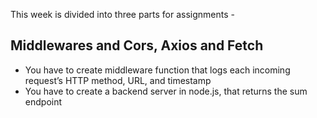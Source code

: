 This week is divided into three parts for assignments - 

## Middlewares and Cors, Axios and Fetch
 - You have to create middleware function that logs each incoming request’s HTTP method, URL, and timestamp
 - You have to create a backend server in node.js, that returns the sum endpoint